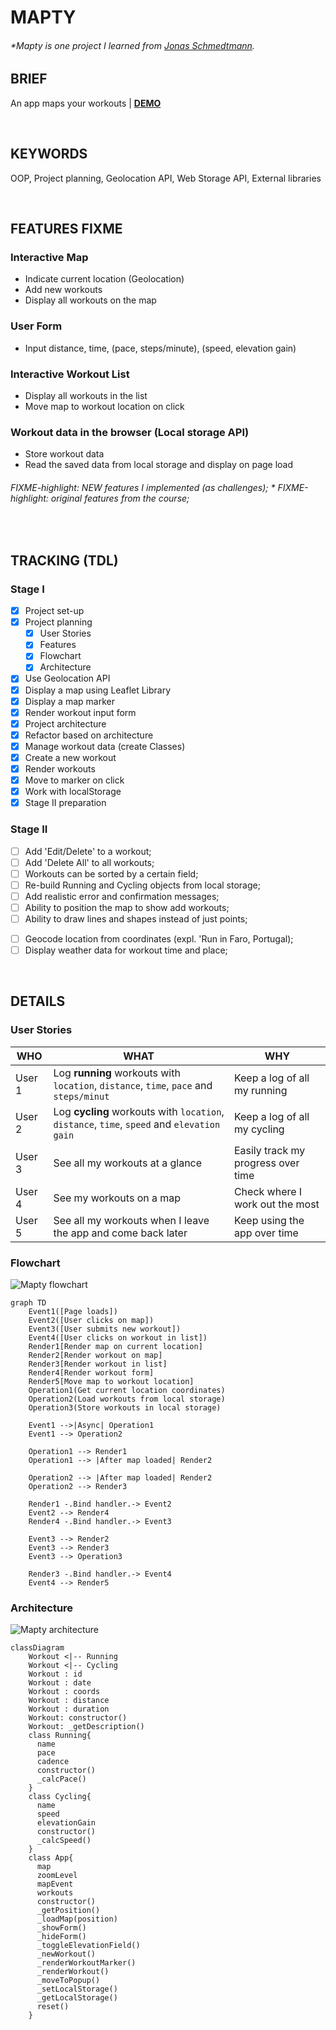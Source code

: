 # MAPTY

###### \*Mapty is one project I learned from [Jonas Schmedtmann](https://www.udemy.com/share/101WfeAEYbdllRRHQH/).

## BRIEF

An app maps your workouts | [**DEMO**](https://howiework.github.io/Mapty/)

<p>&nbsp;</p>

## KEYWORDS

OOP, Project planning, Geolocation API, Web Storage API, External libraries

<p>&nbsp;</p>

## FEATURES FIXME

### Interactive Map

- Indicate current location (Geolocation)
- Add new workouts
- Display all workouts on the map

### User Form

- Input distance, time, (pace, steps/minute), (speed, elevation gain)

### Interactive Workout List

- Display all workouts in the list
- Move map to workout location on click

### Workout data in the browser (Local storage API)

- Store workout data
- Read the saved data from local storage and display on page load

###### FIXME-highlight: NEW features I implemented (as challenges); \* FIXME-highlight: original features from the course;

<p>&nbsp;</p>

## TRACKING (TDL)

### Stage I

- [x] Project set-up
- [x] Project planning
  - [x] User Stories
  - [x] Features
  - [x] Flowchart
  - [x] Architecture
- [x] Use Geolocation API
- [x] Display a map using Leaflet Library
- [x] Display a map marker
- [x] Render workout input form
- [x] Project architecture
- [x] Refactor based on architecture
- [x] Manage workout data (create Classes)
- [x] Create a new workout
- [x] Render workouts
- [x] Move to marker on click
- [x] Work with localStorage
- [x] Stage II preparation

### Stage II

- [ ] Add 'Edit/Delete' to a workout;
- [ ] Add 'Delete All' to all workouts;
- [ ] Workouts can be sorted by a certain field;
- [ ] Re-build Running and Cycling objects from local storage;
- [ ] Add realistic error and confirmation messages;
- [ ] Ability to position the map to show add workouts;
- [ ] Ability to draw lines and shapes instead of just points;
<!-- Only after Async Js section -->
- [ ] Geocode location from coordinates (expl. 'Run in Faro, Portugal);
- [ ] Display weather data for workout time and place;

<p>&nbsp;</p>

## DETAILS

### User Stories

<!-- prettier-ignore-start -->
| WHO | WHAT | WHY |
| --- | ---- | --- |
| User 1 | Log **running** workouts with `location`, `distance`, `time`, `pace` and `steps/minut` | Keep a log of all my running |
| User 2 | Log **cycling** workouts with `location`, `distance`, `time`, `speed` and `elevation gain` | Keep a log of all my cycling |
| User 3 | See all my workouts at a glance | Easily track my progress over time |
| User 4 | See my workouts on a map | Check where I work out the most |
| User 5 | See all my workouts when I leave the app and come back later | Keep using the app over time |
<!-- prettier-ignore-end -->

### Flowchart

![Mapty flowchart](./Mapty-flowchart.svg 'Mapty flowchart')

```mermaid
graph TD
    Event1([Page loads])
    Event2([User clicks on map])
    Event3([User submits new workout])
    Event4([User clicks on workout in list])
    Render1[Render map on current location]
    Render2[Render workout on map]
    Render3[Render workout in list]
    Render4[Render workout form]
    Render5[Move map to workout location]
    Operation1(Get current location coordinates)
    Operation2(Load workouts from local storage)
    Operation3(Store workouts in local storage)

    Event1 -->|Async| Operation1
    Event1 --> Operation2

    Operation1 --> Render1
    Operation1 --> |After map loaded| Render2

    Operation2 --> |After map loaded| Render2
    Operation2 --> Render3

    Render1 -.Bind handler.-> Event2
    Event2 --> Render4
    Render4 -.Bind handler.-> Event3

    Event3 --> Render2
    Event3 --> Render3
    Event3 --> Operation3

    Render3 -.Bind handler.-> Event4
    Event4 --> Render5
```

### Architecture

![Mapty architecture](./Mapty-architecture.svg 'Mapty architecture')

```mermaid
classDiagram
    Workout <|-- Running
    Workout <|-- Cycling
    Workout : id
    Workout : date
    Workout : coords
    Workout : distance
    Workout : duration
    Workout: constructor()
    Workout: _getDescription()
    class Running{
      name
      pace
      cadence
      constructor()
      _calcPace()
    }
    class Cycling{
      name
      speed
      elevationGain
      constructor()
      _calcSpeed()
    }
    class App{
      map
      zoomLevel
      mapEvent
      workouts
      constructor()
      _getPosition()
      _loadMap(position)
      _showForm()
      _hideForm()
      _toggleElevationField()
      _newWorkout()
      _renderWorkoutMarker()
      _renderWorkout()
      _moveToPopup()
      _setLocalStorage()
      _getLocalStorage()
      reset()
    }
```
